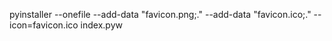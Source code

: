 pyinstaller --onefile --add-data "favicon.png;." --add-data "favicon.ico;." --icon=favicon.ico index.pyw
